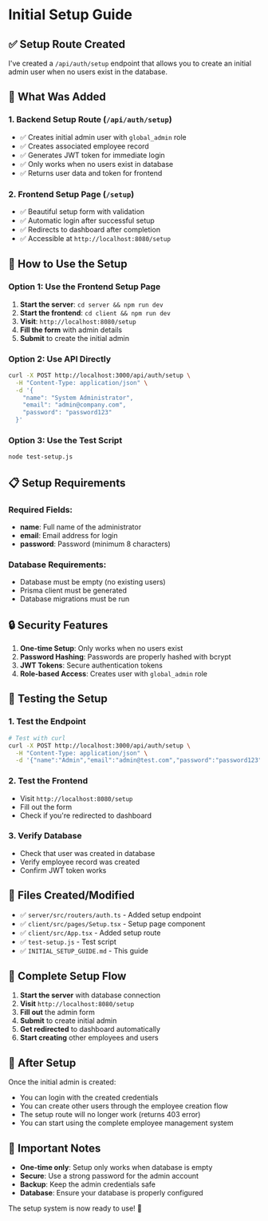 # Initial Setup Guide

## ✅ **Setup Route Created**

I've created a `/api/auth/setup` endpoint that allows you to create an initial admin user when no users exist in the database.

## 🔧 **What Was Added**

### 1. **Backend Setup Route** (`/api/auth/setup`)
- ✅ Creates initial admin user with `global_admin` role
- ✅ Creates associated employee record
- ✅ Generates JWT token for immediate login
- ✅ Only works when no users exist in database
- ✅ Returns user data and token for frontend

### 2. **Frontend Setup Page** (`/setup`)
- ✅ Beautiful setup form with validation
- ✅ Automatic login after successful setup
- ✅ Redirects to dashboard after completion
- ✅ Accessible at `http://localhost:8080/setup`

## 🚀 **How to Use the Setup**

### Option 1: Use the Frontend Setup Page
1. **Start the server**: `cd server && npm run dev`
2. **Start the frontend**: `cd client && npm run dev`
3. **Visit**: `http://localhost:8080/setup`
4. **Fill the form** with admin details
5. **Submit** to create the initial admin

### Option 2: Use API Directly
```bash
curl -X POST http://localhost:3000/api/auth/setup \
  -H "Content-Type: application/json" \
  -d '{
    "name": "System Administrator",
    "email": "admin@company.com",
    "password": "password123"
  }'
```

### Option 3: Use the Test Script
```bash
node test-setup.js
```

## 📋 **Setup Requirements**

### Required Fields:
- **name**: Full name of the administrator
- **email**: Email address for login
- **password**: Password (minimum 8 characters)

### Database Requirements:
- Database must be empty (no existing users)
- Prisma client must be generated
- Database migrations must be run

## 🔒 **Security Features**

1. **One-time Setup**: Only works when no users exist
2. **Password Hashing**: Passwords are properly hashed with bcrypt
3. **JWT Tokens**: Secure authentication tokens
4. **Role-based Access**: Creates user with `global_admin` role

## 🧪 **Testing the Setup**

### 1. **Test the Endpoint**
```bash
# Test with curl
curl -X POST http://localhost:3000/api/auth/setup \
  -H "Content-Type: application/json" \
  -d '{"name":"Admin","email":"admin@test.com","password":"password123"}'
```

### 2. **Test the Frontend**
- Visit `http://localhost:8080/setup`
- Fill out the form
- Check if you're redirected to dashboard

### 3. **Verify Database**
- Check that user was created in database
- Verify employee record was created
- Confirm JWT token works

## 📁 **Files Created/Modified**

- ✅ `server/src/routers/auth.ts` - Added setup endpoint
- ✅ `client/src/pages/Setup.tsx` - Setup page component
- ✅ `client/src/App.tsx` - Added setup route
- ✅ `test-setup.js` - Test script
- ✅ `INITIAL_SETUP_GUIDE.md` - This guide

## 🎯 **Complete Setup Flow**

1. **Start the server** with database connection
2. **Visit** `http://localhost:8080/setup`
3. **Fill out** the admin form
4. **Submit** to create initial admin
5. **Get redirected** to dashboard automatically
6. **Start creating** other employees and users

## 🔄 **After Setup**

Once the initial admin is created:
- You can login with the created credentials
- You can create other users through the employee creation flow
- The setup route will no longer work (returns 403 error)
- You can start using the complete employee management system

## 🚨 **Important Notes**

- **One-time only**: Setup only works when database is empty
- **Secure**: Use a strong password for the admin account
- **Backup**: Keep the admin credentials safe
- **Database**: Ensure your database is properly configured

The setup system is now ready to use! 🎉
